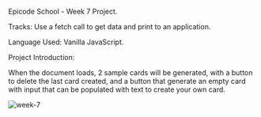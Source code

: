 Epicode School - Week 7 Project.

Tracks: Use a fetch call to get data and print to an application.

Language Used: Vanilla JavaScript.

Project Introduction:

When the document loads, 2 sample cards will be generated, with a button to delete the last card created, and a button that generate an empty card with input that can be populated with text to create your own card.

![week-7](https://user-images.githubusercontent.com/77717069/175111272-31884a0e-0ced-4e9e-82cf-4ec2550bf275.gif)


